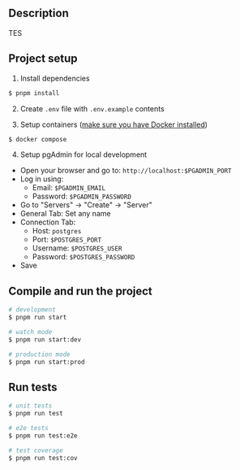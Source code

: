 ## Description

TES

## Project setup

1. Install dependencies

```bash
$ pnpm install
```

2. Create `.env` file with `.env.example` contents

3. Setup containers ([make sure you have Docker installed](https://www.docker.com/))

```bash
$ docker compose
```

4. Setup pgAdmin for local development

- Open your browser and go to: `http://localhost:$PGADMIN_PORT`
- Log in using:
  - Email: `$PGADMIN_EMAIL`
  - Password: `$PGADMIN_PASSWORD`
- Go to "Servers" → "Create" → "Server"
- General Tab: Set any name
- Connection Tab:
  - Host: `postgres`
  - Port: `$POSTGRES_PORT`
  - Username: `$POSTGRES_USER`
  - Password: `$POSTGRES_PASSWORD`
- Save

## Compile and run the project

```bash
# development
$ pnpm run start

# watch mode
$ pnpm run start:dev

# production mode
$ pnpm run start:prod
```

## Run tests

```bash
# unit tests
$ pnpm run test

# e2e tests
$ pnpm run test:e2e

# test coverage
$ pnpm run test:cov
```
